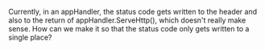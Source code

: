 Currently, in an appHandler, the status code gets written to the header and also to the return of appHandler.ServeHttp(), which doesn't really make sense.
How can we make it so that the status code only gets written to a single place?